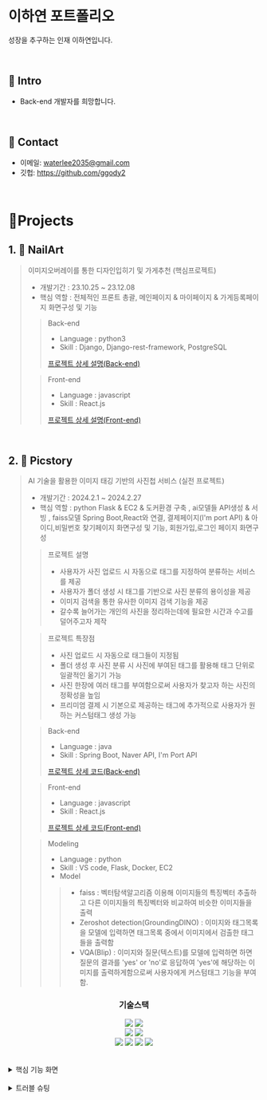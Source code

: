 # 이하연 포트폴리오
성장을 추구하는 인재 이하연입니다.

</br>

## :pushpin: Intro
- Back-end 개발자를 희망합니다.

</br>

## :pushpin: Contact
- 이메일: waterlee2035@gmail.com
- 깃헙: https://github.com/ggody2

</br>

# 📝Projects

## 1. 🫳 NailArt
> 이미지오버레이를 통한 디자인입히기 및 가게추천 (핵심프로젝트)
>
> - 개발기간 : 23.10.25 ~ 23.12.08
> - 핵심 역할 : 전체적인 프론트 총괄, 메인페이지 & 마이페이지 & 가게등록페이지 화면구성 및 기능
>
>> Back-end
>> - Language : python3  
>> - Skill : Django, Django-rest-framework, PostgreSQL
>> 
>> [프로젝트 상세 설명(Back-end)](https://github.com/2023-SMHRD-IS-CLOUD-1/SpringCoC.git)  
>
>> Front-end
>> - Language : javascript
>> - Skill : React.js
>>
>> [프로젝트 상세 설명(Front-end)](https://github.com/2023-SMHRD-IS-CLOUD-1/PicStoryReact.git)

<br />

## 2. 📸 Picstory

> AI 기술을 활용한 이미지 태깅 기반의 사진첩 서비스 (실전 프로젝트)
>
> - 개발기간 : 2024.2.1 ~ 2024.2.27
> - 핵심 역할 : python Flask & EC2 & 도커환경 구축 , ai모델들 API생성 & 서빙 , faiss모델 Spring Boot,React와 연결, 결제페이지(I'm port API) & 아이디,비밀번호 찾기페이지 화면구성 및 기능,  회원가입,로그인 페이지 화면구성
>> 프로젝트 설명
>> - 사용자가 사진 업로드 시 자동으로 태그를 지정하여 분류하는 서비스를 제공
>> - 사용자가 폴더 생성 시 태그를 기반으로 사진 분류의 용이성을 제공
>> - 이미지 검색을 통한 유사한 이미지 검색 기능을 제공
>> - 갈수록 늘어가는 개인의 사진을 정리하는데에 필요한 시간과 수고를 덜어주고자 제작
>
>> 프로젝트 특장점
>> - 사진 업로드 시 자동으로 태그들이 지정됨
>> - 폴더 생성 후 사진 분류 시 사진에 부여된 태그를 활용해 태그 단위로 일괄적인 옮기기 가능
>> - 사진 한장에 여러 태그를 부여함으로써 사용자가 찾고자 하는 사진의 정확성을 높임
>> - 프리미엄 결제 시 기본으로 제공하는 태그에 추가적으로 사용자가 원하는 커스텀태그 생성 가능
>
>> Back-end
>> - Language : java 
>> - Skill : Spring Boot, Naver API, I'm Port API
>> 
>> [프로젝트 상세 코드(Back-end)](https://github.com/2023-SMHRD-IS-CLOUD-1/SpringCoC.git)  
>
>> Front-end
>> - Language : javascript
>> - Skill : React.js
>>
>> [프로젝트 상세 코드(Front-end)](https://github.com/2023-SMHRD-IS-CLOUD-1/PicStoryReact.git)
>
>> Modeling 
>> - Language : python
>> - Skill : VS code, Flask, Docker, EC2
>> - Model
>>> - faiss : 벡터탐색알고리즘 이용해 이미지들의 특징벡터 추출하고 다른 이미지들의 특징벡터와 비교하여 비슷한 이미지들을 출력
>>> - Zeroshot detection(GroundingDINO) : 이미지와 태그목록을 모델에 입력하면 태그목록 중에서 이미지에서 검출한 태그들을 출력함
>>> - VQA(Blip) : 이미지와 질문(텍스트)를 모델에 입력하면 하면 질문의 결과를 'yes' or 'no'로 응답하여 'yes'에 해당하는 이미지를 출력하게함으로써 사용자에게 커스텀태그 기능을 부여함.
>
<div align="center">
	<h3>기술스택</h3>
	<img src="https://img.shields.io/badge/react-61DAFB?style=for-the-badge&logo=react&logoColor=white">
	<img src="https://img.shields.io/badge/springboot-6DB33F?style=for-the-badge&logo=springboot&logoColor=white" />
	<br/>
	<img src="https://img.shields.io/badge/apachetomcat-F8DC75?style=for-the-badge&logo=apachetomcat&logoColor=black"/>
	<img src="https://img.shields.io/badge/flask-000000?style=for-the-badge&logo=flask&logoColor=white"/>
	<br/>
	<img src="https://img.shields.io/badge/Docker-2496ED?style=for-the-badge&logo=docker&logoColor=white">
	<img src="https://img.shields.io/badge/amazons3-569A31?style=for-the-badge&logo=amazons3&logoColor=white"/>
	<img src="https://img.shields.io/badge/AWS EC2-FF9900?style=for-the-badge&logo=Amazon EC2&logoColor=white">
	<img src="https://img.shields.io/badge/oracle-F80000?style=for-the-badge&logo=oracle&logoColor=white" />
</div>

<br />
<br />
<details>
  <summary>핵심 기능 화면</summary>
	
  #### 1. 메인 페이지
  ![메인페이지](https://github.com/ggody2/profiles/assets/117277864/beaa4306-5574-4ca3-a016-b9037d4a55bb)
  
 #### 2. 로그인 / 회원가입
 ![로그인회원가입](https://github.com/ggody2/profiles/assets/117277864/b3aef17b-bee3-45e1-a524-3483571a50d5)

[로그인 컴포넌트](https://github.com/2023-SMHRD-IS-CLOUD-1/PicStoryReact/blob/73baa2ec86e1f56c992df16dc271b1065d21b3e6/src/components/Login.jsx)

[회원가입 컴포넌트](https://github.com/2023-SMHRD-IS-CLOUD-1/PicStoryReact/blob/73baa2ec86e1f56c992df16dc271b1065d21b3e6/src/components/Join.jsx)

 #### 3. 사진업로드 및 자동태그생성 
 ![사진업로드](https://github.com/ggody2/profiles/assets/117277864/f3520e9d-b65e-427c-ad0b-a99a5b0c5f30)

[사진업로드 컴포넌트](https://github.com/2023-SMHRD-IS-CLOUD-1/PicStoryReact/blob/73baa2ec86e1f56c992df16dc271b1065d21b3e6/src/components/photoAlbum/PAMenu.jsx)

[자동태그생성 코드](https://github.com/2023-SMHRD-IS-CLOUD-1/SpringCoC/blob/f6071d78fb71de21d98be24cc1e487097b8e79fa/Picstory/src/main/java/com/picstory/service/PicstoryService.java)
 
 #### 4. 폴더생성 및 즐겨찾기 
![폴더생성](https://github.com/ggody2/profiles/assets/117277864/b8a1d6b8-16f9-42ee-ba90-5a981ed154df)

[폴더생성 컴포넌트](https://github.com/2023-SMHRD-IS-CLOUD-1/PicStoryReact/blob/73baa2ec86e1f56c992df16dc271b1065d21b3e6/src/components/photoAlbum/PALeftSide.jsx)
  
 #### 5. 유사이미지 검색 
![유사이미지](https://github.com/ggody2/profiles/assets/117277864/6f76d638-ed6a-4624-98eb-91c5f0aca13f)

[유사이미지 컴포넌트](https://github.com/2023-SMHRD-IS-CLOUD-1/PicStoryReact/blob/73baa2ec86e1f56c992df16dc271b1065d21b3e6/src/components/photoAlbum/PAMenu.jsx)

[유사이미지 코드](https://github.com/2023-SMHRD-IS-CLOUD-1/SpringCoC/blob/f6071d78fb71de21d98be24cc1e487097b8e79fa/Picstory/src/main/java/com/picstory/service/PicstoryService.java)

 #### 6. 마이페이지 및 결제페이지
 ![마이페이지](https://github.com/ggody2/profiles/assets/117277864/a81f27c8-e7a3-47a7-9383-92a89a69f4e3)

[마이페이지 컴포넌트](https://github.com/2023-SMHRD-IS-CLOUD-1/PicStoryReact/blob/73baa2ec86e1f56c992df16dc271b1065d21b3e6/src/components/MyInfo.jsx)

 [결제페이지 컴포넌트](https://github.com/2023-SMHRD-IS-CLOUD-1/PicStoryReact/blob/73baa2ec86e1f56c992df16dc271b1065d21b3e6/src/components/Payment.jsx)
 

 #### 7. 커스텀태그 생성
 ![커스텀태그](https://github.com/ggody2/profiles/assets/117277864/73443ce2-fc4a-4fe2-8bf4-07216cf7a9c8)

 [커스텀태그 코드](https://github.com/2023-SMHRD-IS-CLOUD-1/SpringCoC/blob/f6071d78fb71de21d98be24cc1e487097b8e79fa/Picstory/src/main/java/com/picstory/service/PicstoryService.java)

</details>
<br/>
<details>
<summary>트러블 슈팅</summary>
	
#### 1. 도커환경 구축
<br/>
> - 도커이미지 빌드 시 에러
<br/>
![image]()

<br/>
> 사용자가 Docker 그룹에 속해있지 않거나 sudo를 사용하지 않고 Docker 명령을 실행하는 경우에 발생하는 에러

> 해결 : sudo groupadd docker(도커그룹생성) -> sudo usermod -aG docker ${USER} (도커그룹에 유저 추가) -> sudo service docker restart (도커 재시작)

<br/>
> - 도커파일 빌드 시 에러
>> - ENV TZ=Asia/Seoul  => 타임존 설정하지 않아 에러
>> - RUN apt install -y python3-pip  => pip 명령어 설치 : 도커파일 빌드 시 중간에 입력할 수 없으므로 -y
<br/>


#### 2. Flask 서버
<br/>
> - aws 포트 열기
<br/>

<br/>
> - serving 코드의 인코딩 문제
<br/>


<br/>
</details>
